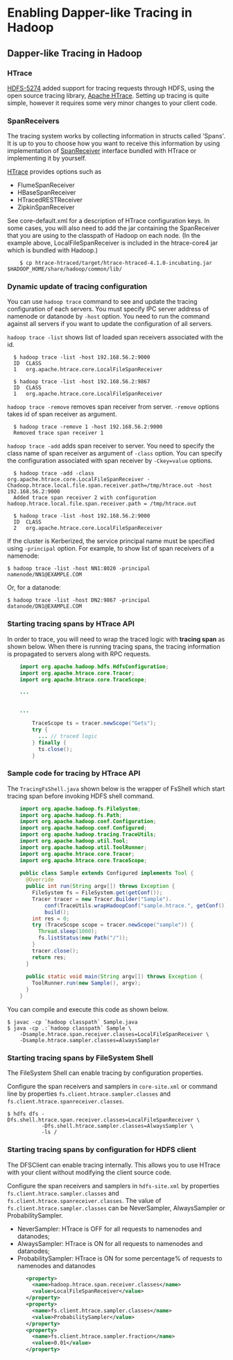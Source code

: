 <!---
  Licensed under the Apache License, Version 2.0 (the "License");
  you may not use this file except in compliance with the License.
  You may obtain a copy of the License at

   http://www.apache.org/licenses/LICENSE-2.0

  Unless required by applicable law or agreed to in writing, software
  distributed under the License is distributed on an "AS IS" BASIS,
  WITHOUT WARRANTIES OR CONDITIONS OF ANY KIND, either express or implied.
  See the License for the specific language governing permissions and
  limitations under the License. See accompanying LICENSE file.
-->

Enabling Dapper-like Tracing in Hadoop
======================================

<!-- MACRO{toc|fromDepth=0|toDepth=3} -->

Dapper-like Tracing in Hadoop
-----------------------------

### HTrace

[HDFS-5274](https://issues.apache.org/jira/browse/HDFS-5274) added support for tracing requests through HDFS,
using the open source tracing library,
[Apache HTrace](http://htrace.incubator.apache.org/).
Setting up tracing is quite simple, however it requires some very minor changes to your client code.

### SpanReceivers

The tracing system works by collecting information in structs called 'Spans'.
It is up to you to choose how you want to receive this information
by using implementation of [SpanReceiver](http://htrace.incubator.apache.org/developer_guide.html#SpanReceivers)
interface bundled with HTrace or implementing it by yourself.

[HTrace](http://htrace.incubator.apache.org/) provides options such as

* FlumeSpanReceiver
* HBaseSpanReceiver
* HTracedRESTReceiver
* ZipkinSpanReceiver

See core-default.xml for a description of HTrace configuration keys.  In some
cases, you will also need to add the jar containing the SpanReceiver that you
are using to the classpath of Hadoop on each node. (In the example above,
LocalFileSpanReceiver is included in the htrace-core4 jar which is bundled
with Hadoop.)

```
    $ cp htrace-htraced/target/htrace-htraced-4.1.0-incubating.jar $HADOOP_HOME/share/hadoop/common/lib/
```

### Dynamic update of tracing configuration

You can use `hadoop trace` command to see and update the tracing configuration of each servers.
You must specify IPC server address of namenode or datanode by `-host` option.
You need to run the command against all servers if you want to update the configuration of all servers.

`hadoop trace -list` shows list of loaded span receivers associated with the id.

      $ hadoop trace -list -host 192.168.56.2:9000
      ID  CLASS
      1   org.apache.htrace.core.LocalFileSpanReceiver

      $ hadoop trace -list -host 192.168.56.2:9867
      ID  CLASS
      1   org.apache.htrace.core.LocalFileSpanReceiver

`hadoop trace -remove` removes span receiver from server.
`-remove` options takes id of span receiver as argument.

      $ hadoop trace -remove 1 -host 192.168.56.2:9000
      Removed trace span receiver 1

`hadoop trace -add` adds span receiver to server.
You need to specify the class name of span receiver as argument of `-class` option.
You can specify the configuration associated with span receiver by `-Ckey=value` options.

      $ hadoop trace -add -class org.apache.htrace.core.LocalFileSpanReceiver -Chadoop.htrace.local.file.span.receiver.path=/tmp/htrace.out -host 192.168.56.2:9000
      Added trace span receiver 2 with configuration hadoop.htrace.local.file.span.receiver.path = /tmp/htrace.out

      $ hadoop trace -list -host 192.168.56.2:9000
      ID  CLASS
      2   org.apache.htrace.core.LocalFileSpanReceiver

If the cluster is Kerberized, the service principal name must be specified using `-principal` option.
For example, to show list of span receivers of a namenode:

    $ hadoop trace -list -host NN1:8020 -principal namenode/NN1@EXAMPLE.COM

Or, for a datanode:

    $ hadoop trace -list -host DN2:9867 -principal datanode/DN1@EXAMPLE.COM

### Starting tracing spans by HTrace API

In order to trace, you will need to wrap the traced logic with **tracing span** as shown below.
When there is running tracing spans,
the tracing information is propagated to servers along with RPC requests.

```java
    import org.apache.hadoop.hdfs.HdfsConfiguration;
    import org.apache.htrace.core.Tracer;
    import org.apache.htrace.core.TraceScope;

    ...


    ...

        TraceScope ts = tracer.newScope("Gets");
        try {
          ... // traced logic
        } finally {
          ts.close();
        }
```

### Sample code for tracing by HTrace API

The `TracingFsShell.java` shown below is the wrapper of FsShell
which start tracing span before invoking HDFS shell command.

```java
    import org.apache.hadoop.fs.FileSystem;
    import org.apache.hadoop.fs.Path;
    import org.apache.hadoop.conf.Configuration;
    import org.apache.hadoop.conf.Configured;
    import org.apache.hadoop.tracing.TraceUtils;
    import org.apache.hadoop.util.Tool;
    import org.apache.hadoop.util.ToolRunner;
    import org.apache.htrace.core.Tracer;
    import org.apache.htrace.core.TraceScope;
    
    public class Sample extends Configured implements Tool {
      @Override
      public int run(String argv[]) throws Exception {
        FileSystem fs = FileSystem.get(getConf());
        Tracer tracer = new Tracer.Builder("Sample").
            conf(TraceUtils.wrapHadoopConf("sample.htrace.", getConf())).
            build();
        int res = 0;
        try (TraceScope scope = tracer.newScope("sample")) {
          Thread.sleep(1000);
          fs.listStatus(new Path("/"));
        }
        tracer.close();
        return res;
      }
      
      public static void main(String argv[]) throws Exception {
        ToolRunner.run(new Sample(), argv);
      }
    }
```

You can compile and execute this code as shown below.

    $ javac -cp `hadoop classpath` Sample.java
    $ java -cp .:`hadoop classpath` Sample \
        -Dsample.htrace.span.receiver.classes=LocalFileSpanReceiver \
        -Dsample.htrace.sampler.classes=AlwaysSampler

### Starting tracing spans by FileSystem Shell

The FileSystem Shell can enable tracing by configuration properties.

Configure the span receivers and samplers in `core-site.xml` or command line
by properties `fs.client.htrace.sampler.classes` and
`fs.client.htrace.spanreceiver.classes`.

    $ hdfs dfs -Dfs.shell.htrace.span.receiver.classes=LocalFileSpanReceiver \
               -Dfs.shell.htrace.sampler.classes=AlwaysSampler \
               -ls /

### Starting tracing spans by configuration for HDFS client

The DFSClient can enable tracing internally. This allows you to use HTrace with
your client without modifying the client source code.

Configure the span receivers and samplers in `hdfs-site.xml`
by properties `fs.client.htrace.sampler.classes` and
`fs.client.htrace.spanreceiver.classes`.  The value of
`fs.client.htrace.sampler.classes` can be NeverSampler, AlwaysSampler or
ProbabilitySampler.

* NeverSampler: HTrace is OFF for all requests to namenodes and datanodes;
* AlwaysSampler: HTrace is ON for all requests to namenodes and datanodes;
* ProbabilitySampler: HTrace is ON for some percentage% of  requests to namenodes and datanodes

```xml
      <property>
        <name>hadoop.htrace.span.receiver.classes</name>
        <value>LocalFileSpanReceiver</value>
      </property>
      <property>
        <name>fs.client.htrace.sampler.classes</name>
        <value>ProbabilitySampler</value>
      </property>
      <property>
        <name>fs.client.htrace.sampler.fraction</name>
        <value>0.01</value>
      </property>
```
